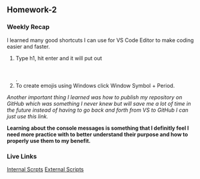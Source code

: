 ## Homework-2

### Weekly Recap

I learned many good shortcuts I can use for VS Code Editor to make coding easier and faster. 
1. Type h1, hit enter and it will put out <h1></h1>.
2. To create emojis using Windows click Window Symbol + Period.
 
_Another important thing I learned was how to publish my repository on GitHub which was something I never knew but will save me a lot of time in the future instead of having to go back and forth from VS to GitHub I can just use this link._

**Learning about the console messages is something that I definitly feel I need more practice with to better understand their purpose and how to properly use them to my benefit.**

### Live Links

[Internal Scrpts](https://creel90.github.io/Sp25-N220/Homework-2/index.html)
[External Scripts](https://creel90.github.io/Sp25-N220/Homework-2/outdex.html)